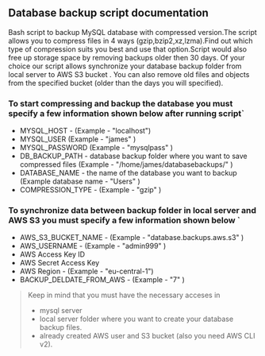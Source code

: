 
## Database backup script documentation

Bash script to backup MySQL database with compressed version.The script allows you to compress files in 4 ways (gzip,bzip2,xz,lzma).Find out which type of compression suits you best and use that option.Script would also free up storage space by removing backups older then 30 days.
Of your choice our script allows synchronize your database backup folder from local server to AWS S3 bucket .
You can also remove old files and objects from the specified bucket (older than the days you will specified).

### To start compressing and backup the database you must specify a few information shown below after running script`

+ MYSQL_HOST - (Example - "localhost") 
+ MYSQL_USER (Example - "james" ) 
+ MYSQL_PASSWORD (Example - "mysqlpass" ) 
+ DB_BACKUP_PATH - database backup folder where you want to save compressed files (Example - "/home/james/databasebackups/" )
+ DATABASE_NAME - the name of the database you want to backup (Example database name - "Users" )
+ COMPRESSION_TYPE - (Example - "gzip" )

### To synchronize data between backup folder in local server and AWS S3 you must specify a few information shown below ` 

+ AWS_S3_BUCKET_NAME - (Example - "database.backups.aws.s3" )
+ AWS_USERNAME - (Example - "admin999" )
+ AWS Access Key ID
+ AWS Secret Access Key  
+ AWS Region - (Example - "eu-central-1")
+ BACKUP_DELDATE_FROM_AWS - (Example - "7" )

> Keep in mind that you must have the necessary acceses in
> + mysql server 
> + local server folder where you want to create your database backup files.
> + already created AWS user and S3 bucket (also you need AWS CLI v2).
